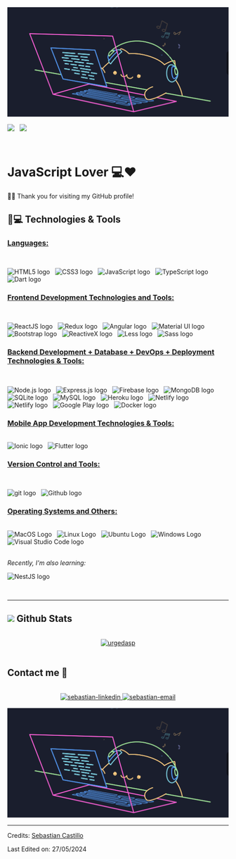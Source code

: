 <img src="assets/CatProgramming.gif" title="CatCat" alt="CatCat">

<a href="https://git.io/typing-svg"><img src="https://readme-typing-svg.herokuapp.com?duration=6000&color=777777&background=00000000&width=500&height=120&lines=++Hello!+I'm+Sebastian+Castillo+👋🏻"/></a>
&nbsp;
<a href="https://git.io/typing-svg"><img src="https://readme-typing-svg.herokuapp.com?duration=6500&color=777777&background=00000000&width=500&height=120&lines=++FullStack+Developer+💻"/></a>

<br/>

# JavaScript Lover 💻❤️

🙋‍♂️ Thank you for visiting my GitHub profile! 


## 🚀💻 Technologies & Tools

### <u> Languages: </u>

<br>

<span><img src="https://img.shields.io/badge/HTML5-E34F26?style=for-the-badge&logo=html5&logoColor=white" alt="HTML5 logo" title="HTML5" height="25" /></span>
&nbsp;
<span><img src="https://img.shields.io/badge/CSS3-1572B6?style=for-the-badge&logo=css3&logoColor=white" alt="CSS3 logo" title="CSS3" height="25" /></span>
&nbsp;
<span><img src="https://img.shields.io/badge/JavaScript-323330?style=for-the-badge&logo=javascript&logoColor=F7DF1E" alt="JavaScript logo" title="JavaScript" height="25" /></span>
&nbsp;
<span><img src="https://img.shields.io/badge/TypeScript-007ACC?style=for-the-badge&logo=typescript&logoColor=white" alt="TypeScript logo" title="TypeScript" height="25" /></span>
&nbsp;
<span><img src="https://img.shields.io/badge/Dart-0175C2?style=for-the-badge&logo=dart&logoColor=00b3a8" alt="Dart logo" title="Dart" height="25" /></span>
&nbsp;


### <u> Frontend Development Technologies and Tools: </u>

<br>

<span><img src="https://img.shields.io/badge/React-20232A?style=for-the-badge&logo=react&logoColor=61DAFB" alt="ReactJS logo" title="ReactJS" height="25" /></span>
&nbsp;
<span><img src="https://img.shields.io/badge/Redux-593D88?style=for-the-badge&logo=redux&logoColor=white" alt="Redux logo" title="Redux" height="25" /></span>
&nbsp;
<span><img src="https://img.shields.io/badge/Angular-0F0F11?style=for-the-badge&logo=angular&logoColor=white" alt="Angular logo" title="Angular" height="25" /></span>
&nbsp;
<span><img src="https://img.shields.io/badge/Material%20UI-007FFF?style=for-the-badge&logo=mui&logoColor=white" alt="Material UI logo" title="Material UI" height="25" /></span>
&nbsp;
<span><img src="https://img.shields.io/badge/Bootstrap-563D7C?style=for-the-badge&logo=bootstrap&logoColor=white" alt="Bootstrap logo" title="Bootstrap" height="25" /></span>
&nbsp;
<span><img src="https://img.shields.io/badge/ReactiveX-B7178C?style=for-the-badge&logo=reactivex&logoColor=white" alt="ReactiveX logo" title="ReactiveX" height="25" /></span>
&nbsp;
<span><img src="https://img.shields.io/badge/Less-1D365D?style=for-the-badge&logo=less&logoColor=white" alt="Less logo" title="Less" height="25" /></span>
&nbsp;
<span><img src="https://img.shields.io/badge/Sass-CC6699?style=for-the-badge&logo=sass&logoColor=white" alt="Sass logo" title="Sass" height="25" /></span>

### <u> Backend Development + Database + DevOps + Deployment Technologies & Tools: </u>

<br>

<span><img src="https://img.shields.io/badge/Node.js-339933?style=for-the-badge&logo=nodedotjs&logoColor=white" alt="Node.js logo" title="Node.js" height="25" /></span>
&nbsp;
<span><img src="https://img.shields.io/badge/Express.js-000000?style=for-the-badge&logo=express&logoColor=white" alt="Express.js logo" title="Express.js" height="25" /></span>
&nbsp;
<span><img src="https://img.shields.io/badge/firebase-ffca28?style=for-the-badge&logo=firebase&logoColor=black" alt="Firebase logo" title="Firebase" height="25"/></span>
&nbsp;
<span>
<span><img src="https://img.shields.io/badge/MongoDB-4EA94B?style=for-the-badge&logo=mongodb&logoColor=white" alt="MongoDB logo" title="MongoDB" height="25" /></span>
&nbsp;
<span>
<img src = "https://img.shields.io/badge/SQLite-003B57?style=for-the-badge&logo=sqlite&logoColor=white" alt="SQLite logo" title="SQLite" height="25"/>
</span>
&nbsp;
<span>
<img src = "https://img.shields.io/badge/MySQL-005C84?style=for-the-badge&logo=mysql&logoColor=white" alt="MySQL logo" title="MySQL" height="25"/>
</span>
&nbsp;
<span><img src="https://img.shields.io/badge/Heroku-430098?style=for-the-badge&logo=heroku&logoColor=white" alt="Heroku logo" title="Heroku" height="25"/></span>
&nbsp;
<span><img src="https://img.shields.io/badge/Netlify-00C7B7?style=for-the-badge&logo=netlify&logoColor=white" alt="Netlify logo" title="Netlify" height="25"/></span>
&nbsp;
<span><img src="https://img.shields.io/badge/AppStore-0D96F6?style=for-the-badge&logo=app+store&logoColor=white" alt="Netlify logo" title="App Store" height="25"/></span>
&nbsp;
<span><img src="https://img.shields.io/badge/Google-Play-414141?style=for-the-badge&logo=google-play&logoColor=white" alt="Google Play logo" title="Google Play" height="25"/></span>
&nbsp;
<span><img src="https://img.shields.io/badge/Docker-2CA5E0?style=for-the-badge&logo=docker&logoColor=white" alt="Docker logo" title="Docker Code" height="25" /></span>
&nbsp;

### <u> Mobile App Development Technologies & Tools: </u>

<br>

<span>
<img src = "https://img.shields.io/badge/Ionic-3880FF?style=for-the-badge&logo=ionic&logoColor=61DAFB" alt="Ionic logo" title="Ionic" height="25"/>
</span>
&nbsp;
<span>
<img src = "https://img.shields.io/badge/Flutter-02569B?style=for-the-badge&logo=flutter&logoColor=61DAFB" alt="Flutter logo" title="Flutter" height="25"/>
</span>
&nbsp;


### <u> Version Control and Tools:</u>

<br>

<span><img src="https://img.shields.io/badge/GIT-E44C30?style=for-the-badge&logo=git&logoColor=white" alt="git logo" title="Git" height="25" /></span>
&nbsp;
<span><img src="https://img.shields.io/badge/GitHub-100000?style=for-the-badge&logo=github&logoColor=white" alt="Github logo" title="Github" height="25" /></span>
&nbsp;

### <u> Operating Systems and Others:</u>

<br>

<span>
<img src = "https://img.shields.io/badge/Apple-000000?style=for-the-badge&logo=apple&logoColor=white" alt="MacOS Logo"  title="MacOS" height="25"/>
</span>
&nbsp;
<span>
<img src = "https://img.shields.io/badge/Linux-FCC624?style=for-the-badge&logo=linux&logoColor=black" alt="Linux Logo"  title="Linux" height="25"/>
</span>
&nbsp;
<span>
<img src = "https://img.shields.io/badge/Ubuntu-E95420?style=for-the-badge&logo=ubuntu&logoColor=white" alt="Ubuntu Logo"  title="Ubuntu" height="25"/>
</span>
&nbsp;
<span>
<img src = "https://img.shields.io/badge/Windows-0078D6?style=for-the-badge&logo=windows&logoColor=white" alt="Windows Logo"  title="Windows" height="25"/>
</span>
&nbsp;
<span><img src="https://img.shields.io/badge/VSCode-0078D4?style=for-the-badge&logo=visual%20studio%20code&logoColor=white" alt="Visual Studio Code logo" title="Visual Studio Code" height="25" /></span>
&nbsp;

<br>
<br>

<i> Recently, I'm also learning: </i>

<span><img src="https://img.shields.io/badge/NestJS-E0234E?style=for-the-badge&logo=nestjs&logoColor=white" alt="NestJS logo" title="NestJS" height="25" /></span>
&nbsp;

<br>

<hr>

## <img src="https://media.giphy.com/media/iY8CRBdQXODJSCERIr/giphy.gif" width="35"><b> Github Stats </b>
<br>

<div align="center">

<a href="https://github.com/urgedasp/">
  <img src="https://github-readme-stats.vercel.app/api/top-langs?username=urgedasp&show_icons=true&locale=en&layout=compact&line_height=20&title_color=7A7ADB&icon_color=2234AE&text_color=D3D3D3&bg_color=0,000000,130F40" width="500"  alt="urgedasp"/>

</a>
</div>

<br>


## Contact me 📱

<br>
<div align="center">
  <a href="https://www.linkedin.com/in/sebastian-castillo-270340179/" target="_blank"  rel="noopener noreferrer">
    <img src="https://img.icons8.com/?size=100&id=64154&format=png&color=000000" alt="sebastian-linkedin" />
  </a>
  <a href="mailto:sebastiancastillo1402@gmail.com" target="top" rel="noopener noreferrer">
  <img src="https://img.icons8.com/?size=100&id=6QtoKjRma1Cq&format=png&color=000000" alt="sebastian-email"/>
  </a>
</div>

<br>

<img src="assets/CatProgramming.gif" title="CatCat" alt="CatCat">

<br>


-----
Credits: [Sebastian Castillo](https://github.com/UrgedAsp)

Last Edited on: 27/05/2024
